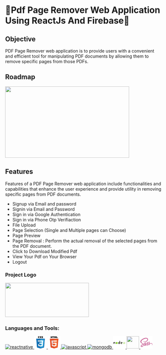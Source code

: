 # 🎉Pdf Page Remover Web Application Using ReactJs And Firebase🎉
## Objective
<div>PDF Page Remover web application is to provide users with a convenient and efficient tool for manipulating PDF documents by allowing them to remove specific pages from those PDFs.</div>

## Roadmap
<div><img src="https://github.com/Shanu-Git2002/PdfPageRemover-/assets/121647061/2ef117b9-8d20-44ff-8801-ce32c964fd35.png"" width="400" height="230px"> </div>

## Features
<div>Features of a PDF Page Remover web application include functionalities and capabilities that enhance the user experience and provide utility in removing specific pages from PDF documents. </div>

* Signup via Email and password
* Signin via Email and Password
* Sign in via Google Authentication
* Sign in via Phone Otp Verifiaction
* File Upload
* Page Selection (Single and Multiple pages can Choose)
* Page Preview
* Page Removal : Perform the actual removal of the selected pages from the PDF document.
* Click to Download Modified Pdf
* View Your Pdf on Your Browser
* Logout

<div> 
<h3>Project Logo</h3>
  <img src="https://github.com/Shanu-Git2002/PdfPageRemover-/assets/121647061/530a8336-47c1-4df3-8eeb-7e4c30dcd0e5.png" width="270px" height="110px">
</div>

<h3 align="left">Languages and Tools:</h3>
 <a href="https://reactnative.dev/" target="_blank" rel="noreferrer"> <img src="https://reactnative.dev/img/header_logo.svg" alt="reactnative" width="40" height="40"/> </a>
 <a href="https://www.w3schools.com/css/" target="_blank" rel="noreferrer"> 
<img src="https://raw.githubusercontent.com/devicons/devicon/master/icons/css3/css3-original-wordmark.svg" alt="css3" width="40" height="40"/>
</a> <a href="https://gulpjs.com" target="_blank" rel="noreferrer">
</a> <a href="https://www.w3.org/html/" target="_blank" rel="noreferrer">
<img src="https://raw.githubusercontent.com/devicons/devicon/master/icons/html5/html5-original-wordmark.svg" alt="html5" width="40" height="40"/>
</a> <a href="https://developer.mozilla.org/en-US/docs/Web/JavaScript" target="_blank" rel="noreferrer">
<img src="https://github.com/Shanu-Git2002/PdfPageRemover-/assets/121647061/f0383d65-c886-4b2f-b800-7b15fc517ed5
" alt="javascript" width="40" height="40"/>
</a> <a href="https://www.mongodb.com/" target="_blank" rel="noreferrer"> <img src="https://github.com/Shanu-Git2002/PdfPageRemover-/assets/121647061/bfa5e7a3-4059-4e0d-b4b8-e79d9ca6f79d" alt="mongodb" width="40" height="40"/>
</a>
<a href="https://nodejs.org" target="_blank" rel="noreferrer"> <img src="https://raw.githubusercontent.com/devicons/devicon/master/icons/nodejs/nodejs-original-wordmark.svg" alt="nodejs" width="40" height="40"/> </a>
<a href="https://redis.io" target="_blank" rel="noreferrer"> <img src="https://github.com/Shanu-Git2002/PdfPageRemover-/assets/121647061/edcd7a8d-f7a7-4ec6-bea2-587a01d4978f"
" width="40" height="40"/>
</a> <a href="https://sass-lang.com" target="_blank" rel="noreferrer"> <img src="https://raw.githubusercontent.com/devicons/devicon/master/icons/sass/sass-original.svg" alt="sass" width="40" height="40"/> </a> </p>
